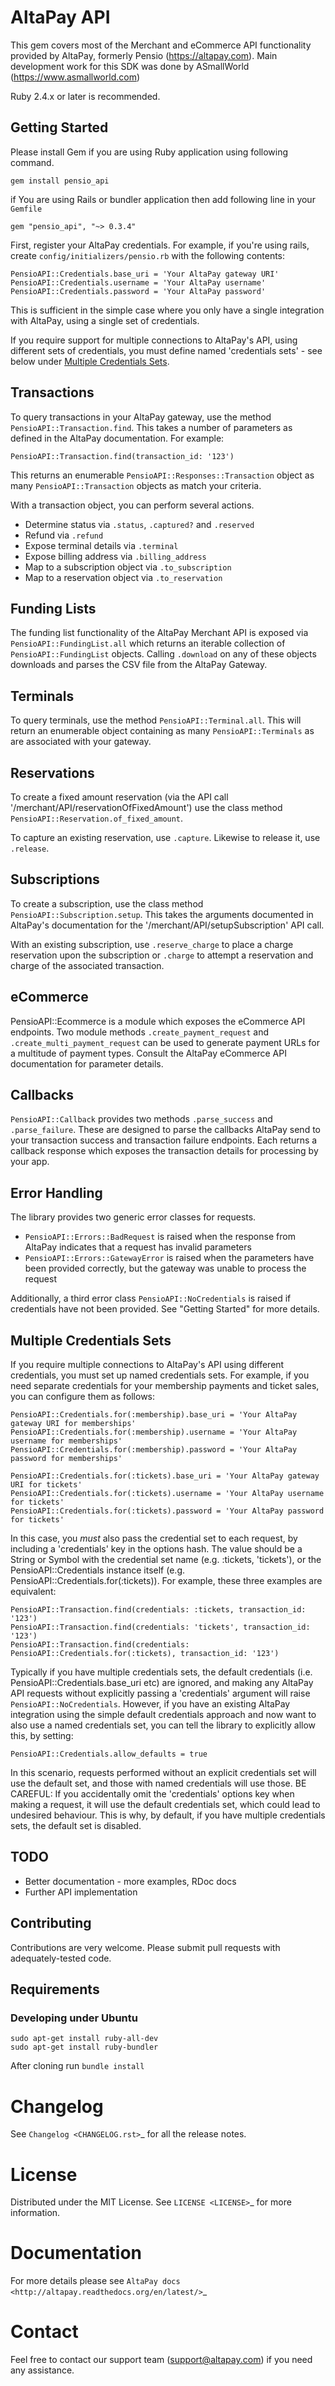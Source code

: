 # AltaPay API
This gem covers most of the Merchant and eCommerce API functionality provided by AltaPay, formerly Pensio (https://altapay.com).
Main development work for this SDK was done by ASmallWorld (https://www.asmallworld.com)

Ruby 2.4.x or later is recommended.

## Getting Started

Please install Gem if you are using Ruby application using following command.

```
gem install pensio_api
```

if You are using Rails or bundler application then add following line in your `Gemfile`

```
gem "pensio_api", "~> 0.3.4"
```

First, register your AltaPay credentials. For example, if you're using rails, create `config/initializers/pensio.rb` with the following contents:

```
PensioAPI::Credentials.base_uri = 'Your AltaPay gateway URI'
PensioAPI::Credentials.username = 'Your AltaPay username'
PensioAPI::Credentials.password = 'Your AltaPay password'
```

This is sufficient in the simple case where you only have a single integration with AltaPay, using a single set of credentials.

If you require support for multiple connections to AltaPay's API, using different sets of credentials, you must define named 'credentials sets' - see below under [Multiple Credentials Sets](#multiple-credentials-sets).

## Transactions

To query transactions in your AltaPay gateway, use the method `PensioAPI::Transaction.find`. This takes a number of parameters as defined in the AltaPay documentation. For example:

```
PensioAPI::Transaction.find(transaction_id: '123')
```

This returns an enumerable `PensioAPI::Responses::Transaction` object as many `PensioAPI::Transaction` objects as match your criteria.

With a transaction object, you can perform several actions.

* Determine status via `.status`, `.captured?` and `.reserved`
* Refund via `.refund`
* Expose terminal details via `.terminal`
* Expose billing address via `.billing_address`
* Map to a subscription object via `.to_subscription`
* Map to a reservation object via `.to_reservation`

## Funding Lists

The funding list functionality of the AltaPay Merchant API is exposed via `PensioAPI::FundingList.all` which returns an iterable collection of `PensioAPI::FundingList` objects. Calling `.download` on any of these objects downloads and parses the CSV file from the AltaPay Gateway.

## Terminals

To query terminals, use the method `PensioAPI::Terminal.all`. This will return an enumerable object containing as many `PensioAPI::Terminals` as are associated with your gateway.

## Reservations

To create a fixed amount reservation (via the API call '/merchant/API/reservationOfFixedAmount') use the class method `PensioAPI::Reservation.of_fixed_amount`.

To capture an existing reservation, use `.capture`. Likewise to release it, use `.release`.

## Subscriptions

To create a subscription, use the class method `PensioAPI::Subscription.setup`. This takes the arguments documented in AltaPay's documentation for the '/merchant/API/setupSubscription' API call.

With an existing subscription, use `.reserve_charge` to place a charge reservation upon the subscription or `.charge` to attempt a reservation and charge of the associated transaction.

## eCommerce

PensioAPI::Ecommerce is a module which exposes the eCommerce API endpoints. Two module methods `.create_payment_request` and `.create_multi_payment_request` can be used to generate payment URLs for a multitude of payment types. Consult the AltaPay eCommerce API documentation for parameter details.

## Callbacks

`PensioAPI::Callback` provides two methods `.parse_success` and `.parse_failure`. These are designed to parse the callbacks AltaPay send to your transaction success and transaction failure endpoints. Each returns a callback response which exposes the transaction details for processing by your app.

## Error Handling

The library provides two generic error classes for requests.

* `PensioAPI::Errors::BadRequest` is raised when the response from AltaPay indicates that a request has invalid parameters
* `PensioAPI::Errors::GatewayError` is raised when the parameters have been provided correctly, but the gateway was unable to process the request

Additionally, a third error class `PensioAPI::NoCredentials` is raised if credentials have not been provided. See "Getting Started" for more details.

## Multiple Credentials Sets

If you require multiple connections to AltaPay's API using different credentials, you must set up named credentials sets.  For example, if you need separate credentials for your membership payments and ticket sales, you can configure them as follows:

```
PensioAPI::Credentials.for(:membership).base_uri = 'Your AltaPay gateway URI for memberships'
PensioAPI::Credentials.for(:membership).username = 'Your AltaPay username for memberships'
PensioAPI::Credentials.for(:membership).password = 'Your AltaPay password for memberships'
```

```
PensioAPI::Credentials.for(:tickets).base_uri = 'Your AltaPay gateway URI for tickets'
PensioAPI::Credentials.for(:tickets).username = 'Your AltaPay username for tickets'
PensioAPI::Credentials.for(:tickets).password = 'Your AltaPay password for tickets'
```

In this case, you *must* also pass the credential set to each request, by including a 'credentials' key in the options hash.  The value should be a String or Symbol with the credential set name (e.g. :tickets, 'tickets'), or the PensioAPI::Credentials instance itself (e.g. PensioAPI::Credentials.for(:tickets)).  For example, these three examples are equivalent:

```
PensioAPI::Transaction.find(credentials: :tickets, transaction_id: '123')
PensioAPI::Transaction.find(credentials: 'tickets', transaction_id: '123')
PensioAPI::Transaction.find(credentials: PensioAPI::Credentials.for(:tickets), transaction_id: '123')
```

Typically if you have multiple credentials sets, the default credentials (i.e. PensioAPI::Credentials.base_uri etc) are ignored, and making any AltaPay API requests without explicitly passing a 'credentials' argument will raise  `PensioAPI::NoCredentials`. However, if you have an existing AltaPay integration using the simple default credentials approach and now want to also use a named credentials set, you can tell the library to explicitly allow this, by setting:

```
PensioAPI::Credentials.allow_defaults = true
```

In this scenario, requests performed without an explicit credentials set will use the default set, and those with named credentials will use those.  BE CAREFUL: If you accidentally omit the 'credentials' options key when making a request, it will use the default credentials set, which could lead to undesired behaviour.  This is why, by default, if you have multiple credentials sets, the default set is disabled.


## TODO

* Better documentation - more examples, RDoc docs
* Further API implementation

## Contributing

Contributions are very welcome. Please submit pull requests with adequately-tested code.

## Requirements
### Developing under Ubuntu
```
sudo apt-get install ruby-all-dev
sudo apt-get install ruby-bundler
```

After cloning run `bundle install`



Changelog
=========

See `Changelog <CHANGELOG.rst>`_ for all the release notes.

License
=======

Distributed under the MIT License. See `LICENSE <LICENSE>`_ for more information.

Documentation
=============

For more details please see `AltaPay docs <http://altapay.readthedocs.org/en/latest/>`_

Contact
=======
Feel free to contact our support team (support@altapay.com) if you need any assistance.